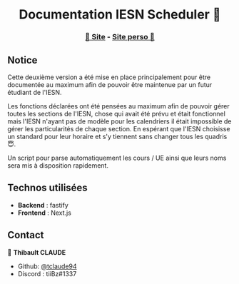 <h1 align="center">Documentation IESN Scheduler 📝</h1>

<h3 align="center"><a href="https://iesn.thibaultclaude.be" target="_blank">📆 Site</a> - <a href="https://thibaultclaude.be" target="_blank">Site perso 🏡</a></h3>

## Notice

Cette deuxième version a été mise en place principalement pour être documentée au maximum afin de pouvoir être maintenue par un futur étudiant de l'IESN. 

Les fonctions déclarées ont été pensées au maximum afin de pouvoir gérer toutes les sections de l'IESN, chose qui avait été prévu et était fonctionnel mais l'IESN n'ayant pas de modèle pour les calendriers il était impossible de gérer les particularités de chaque section. En espérant que l'IESN choisisse un standard pour leur horaire et s'y tiennent sans changer tous les quadris 😇.

Un script pour parse automatiquement les cours / UE ainsi que leurs noms sera mis à disposition rapidement.

## Technos utilisées

- __Backend__ : fastify
- __Frontend__ : Next.js

## Contact

👤 **Thibault CLAUDE**

* Github: [@tclaude94](https://github.com/tclaude94)
* Discord : tiiBz#1337